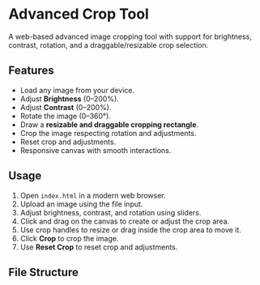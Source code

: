 # Advanced Crop Tool

A web-based advanced image cropping tool with support for brightness, contrast, rotation, and a draggable/resizable crop selection.

## Features

- Load any image from your device.
- Adjust **Brightness** (0–200%).
- Adjust **Contrast** (0–200%).
- Rotate the image (0–360°).
- Draw a **resizable and draggable cropping rectangle**.
- Crop the image respecting rotation and adjustments.
- Reset crop and adjustments.
- Responsive canvas with smooth interactions.

## Usage

1. Open `index.html` in a modern web browser.
2. Upload an image using the file input.
3. Adjust brightness, contrast, and rotation using sliders.
4. Click and drag on the canvas to create or adjust the crop area.
5. Use crop handles to resize or drag inside the crop area to move it.
6. Click **Crop** to crop the image.
7. Use **Reset Crop** to reset crop and adjustments.

## File Structure

